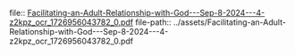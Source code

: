 file:: [Facilitating-an-Adult-Relationship-with-God---Sep-8-2024---4-z2kpz_ocr_1726956043782_0.pdf](../assets/Facilitating-an-Adult-Relationship-with-God---Sep-8-2024---4-z2kpz_ocr_1726956043782_0.pdf)
file-path:: ../assets/Facilitating-an-Adult-Relationship-with-God---Sep-8-2024---4-z2kpz_ocr_1726956043782_0.pdf
